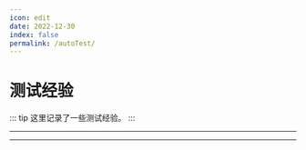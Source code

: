 ```yaml
---
icon: edit
date: 2022-12-30
index: false
permalink: /autoTest/
---
```


# 测试经验

::: tip
这里记录了一些测试经验。
:::

---
<Catalog base="/autoTest/" :depth="2"/>

---

